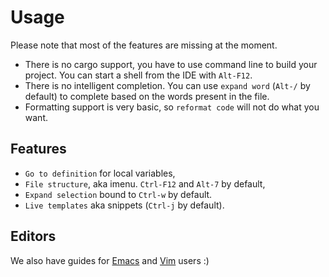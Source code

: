 # Usage

Please note that most of the features are missing at the moment.

* There is no cargo support, you have to use command line to build your
  project. You can start a shell from the IDE with `Alt-F12`.
* There is no intelligent completion. You can use `expand word` (`Alt-/` by
  default) to complete based on the words present in the file.
* Formatting support is very basic, so `reformat code` will not do what you
  want.


## Features

* `Go to definition` for local variables,
* `File structure`, aka imenu. `Ctrl-F12` and `Alt-7` by default,
* `Expand selection` bound to `Ctrl-w` by default.
* `Live templates` aka snippets (`Ctrl-j` by default).

## Editors

We also have guides for [Emacs](Emacs.md) and [Vim](Vim.md) users :)
